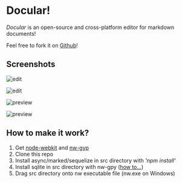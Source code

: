 Docular!
==========

*Docular* is an open-source and cross-platform editor for markdown documents!

Feel free to fork it on [Github](https://github.com/danielking/docular)!

Screenshots
-----------
![edit](https://raw.github.com/danielking/docular/master/screenshots/docular_mac_edit.png)

![edit](https://raw.github.com/danielking/docular/master/screenshots/docular_mac_preview.png)

![preview](https://raw.github.com/danielking/docular/master/screenshots/docular_win_preview.png)

![preview](https://raw.github.com/danielking/docular/master/screenshots/docular_win_preview2.png)

How to make it work?
-----------
1. Get [node-webkit](https://github.com/rogerwang/node-webkit) and [nw-gyp](https://github.com/rogerwang/nw-gyp)
2. Clone this repo
3. Install async/marked/sequelize in src directory with *'npm install'*
4. Install sqlite in src directory with nw-gpy ([how to...](https://github.com/rogerwang/nw-gyp#how-to-use))
5. Drag src directory onto nw executable file (nw.exe on Windows)

